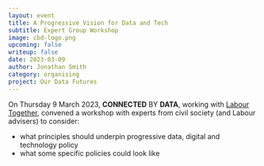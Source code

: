 ```yaml
---
layout: event
title: A Progressive Vision for Data and Tech
subtitle: Expert Group Workshop
image: cbd-logo.png
upcoming: false
writeup: false
date: 2023-03-09
author: Jonathan Smith
category: organising
project: Our Data Futures
---
```


On Thursday 9 March 2023, **CONNECTED** BY **DATA**, working with [Labour Together](https://www.labourtogether.uk/), convened a workshop with experts from civil society (and Labour advisers) to consider:

* what principles should underpin progressive data, digital and technology policy
* what some specific policies could look like
